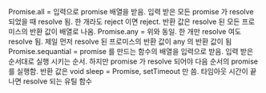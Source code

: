 Promise.all = 입력으로 promise 배열을 받음. 입력 받은 모든 promise 가 resolve 되었을 때 resolve 됨. 한 개라도 reject 이면 reject. 반환 값은 resolve 된 모든 프로미스의 반환 값이 배열로 나옴.
Promise.any = 위와 동일. 한 개만 resolve 여도 resolve 됨. 제일 먼저 resolve 된 프로미스의 반환 값이 any 의 반환 값이 됨
Promise.sequantial = promise 를 만드는 함수의 배열을 입력으로 받음. 입력 받은 순서대로 실행 시키는 순서. 하지만 promise 가 resolve 되어야 다음 순서의 promise 를 실행함. 반환 값은 void
sleep = Promise, setTimeout 만 씀. 타임아웃 시간이 끝나면 resolve 되는 유틸 함수
